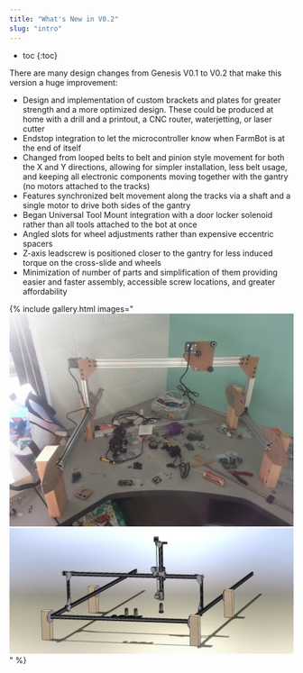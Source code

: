 ```yaml
---
title: "What's New in V0.2"
slug: "intro"
---
```


* toc
{:toc}

There are many design changes from Genesis V0.1 to V0.2 that make this version a huge improvement:

  * Design and implementation of custom brackets and plates for greater strength and a more optimized design. These could be produced at home with a drill and a printout, a CNC router, waterjetting, or laser cutter
  * Endstop integration to let the microcontroller know when FarmBot is at the end of itself
  * Changed from looped belts to belt and pinion style movement for both the X and Y directions, allowing for simpler installation, less belt usage, and keeping all electronic components moving together with the gantry (no motors attached to the tracks)
  * Features synchronized belt movement along the tracks via a shaft and a single motor to drive both sides of the gantry
  * Began Universal Tool Mount integration with a door locker solenoid rather than all tools attached to the bot at once
  * Angled slots for wheel adjustments rather than expensive eccentric spacers
  * Z-axis leadscrew is positioned closer to the gantry for less induced torque on the cross-slide and wheels
  * Minimization of number of parts and simplification of them providing easier and faster assembly, accessible screw locations, and greater affordability

{% include gallery.html images="
![GenesisV2.jpg](_images/GenesisV2.jpg)
![Genesis_V2.jpg](_images/Genesis_V2.jpg)
" %}

